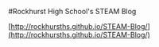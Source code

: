 #Rockhurst High School's STEAM Blog

[http://rockhursths.github.io/STEAM-Blog/](http://rockhursths.github.io/STEAM-Blog/)
